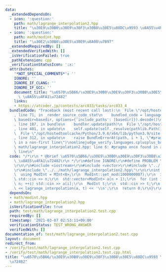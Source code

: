 ```yaml
---
data:
  _extendedDependsOn:
  - icon: ':question:'
    path: math/lagrange_interpolation2.hpp
    title: "\u30E9\u30B0\u30E9\u30F3\u30B8\u30E5\u88DC\u9593 \u8A55\u4FA1\u72482"
  - icon: ':question:'
    path: math/modint.hpp
    title: "\u30E2\u30B8\u30E5\u30E9\u8A08\u7B97"
  _extendedRequiredBy: []
  _extendedVerifiedWith: []
  _isVerificationFailed: true
  _pathExtension: cpp
  _verificationStatusIcon: ':x:'
  attributes:
    '*NOT_SPECIAL_COMMENTS*': ''
    IGNORE: ''
    IGNORE_IF_CLANG: ''
    IGNORE_IF_GCC: ''
    document_title: "\u6570\u5B66/\u30E9\u30B0\u30E9\u30F3\u30B8\u30E5\u88DC\u9593\
      \ \u8A55\u4FA1\u72482"
    links:
    - https://atcoder.jp/contests/arc033/tasks/arc033_4
  bundledCode: "Traceback (most recent call last):\n  File \"/opt/hostedtoolcache/Python/3.9.6/x64/lib/python3.9/site-packages/onlinejudge_verify/documentation/build.py\"\
    , line 71, in _render_source_code_stat\n    bundled_code = language.bundle(stat.path,\
    \ basedir=basedir, options={'include_paths': [basedir]}).decode()\n  File \"/opt/hostedtoolcache/Python/3.9.6/x64/lib/python3.9/site-packages/onlinejudge_verify/languages/cplusplus.py\"\
    , line 187, in bundle\n    bundler.update(path)\n  File \"/opt/hostedtoolcache/Python/3.9.6/x64/lib/python3.9/site-packages/onlinejudge_verify/languages/cplusplus_bundle.py\"\
    , line 401, in update\n    self.update(self._resolve(pathlib.Path(included), included_from=path))\n\
    \  File \"/opt/hostedtoolcache/Python/3.9.6/x64/lib/python3.9/site-packages/onlinejudge_verify/languages/cplusplus_bundle.py\"\
    , line 312, in update\n    raise BundleErrorAt(path, i + 1, \"#pragma once found\
    \ in a non-first line\")\nonlinejudge_verify.languages.cplusplus_bundle.BundleErrorAt:\
    \ math/lagrange_interpolation2.hpp: line 6: #pragma once found in a non-first\
    \ line\n"
  code: "/*\r\n * @brief \u6570\u5B66/\u30E9\u30B0\u30E9\u30F3\u30B8\u30E5\u88DC\u9593\
    \ \u8A55\u4FA1\u72482\r\n */\r\n#define IGNORE\r\n#define PROBLEM \"https://atcoder.jp/contests/arc033/tasks/arc033_4\"\
    \r\n\r\n#include <iostream>\r\n#include <vector>\r\n#include \"../../math/modint.hpp\"\
    \r\n#include \"../../math/lagrange_interpolation2.hpp\"\r\n\r\nint main() {\r\n\
    \  using ModInt = MInt<0>;\r\n  ModInt::set_mod(1000000007);\r\n  int n;\r\n \
    \ std::cin >> n;\r\n  std::vector<ModInt> a(n + 1);\r\n  for (int i = 0; i <=\
    \ n; ++i) std::cin >> a[i];\r\n  ModInt t;\r\n  std::cin >> t;\r\n  std::cout\
    \ << lagrange_interpolation(a, t) << '\\n';\r\n  return 0;\r\n}\r\n"
  dependsOn:
  - math/modint.hpp
  - math/lagrange_interpolation2.hpp
  isVerificationFile: true
  path: test/math/lagrange_interpolation2.test.cpp
  requiredBy: []
  timestamp: '2021-03-07 02:53:11+09:00'
  verificationStatus: TEST_WRONG_ANSWER
  verifiedWith: []
documentation_of: test/math/lagrange_interpolation2.test.cpp
layout: document
redirect_from:
- /verify/test/math/lagrange_interpolation2.test.cpp
- /verify/test/math/lagrange_interpolation2.test.cpp.html
title: "\u6570\u5B66/\u30E9\u30B0\u30E9\u30F3\u30B8\u30E5\u88DC\u9593 \u8A55\u4FA1\
  \u72482"
---
```

